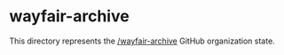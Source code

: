 # wayfair-archive

This directory represents the [/wayfair-archive](https://github.com/wayfair-archive) GitHub organization state.
